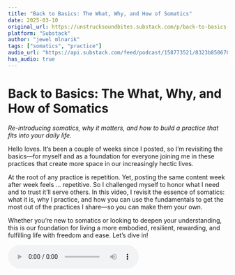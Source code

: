 ```yaml
---
title: "Back to Basics: The What, Why, and How of Somatics"
date: 2025-03-10
original_url: https://unstrucksoundbites.substack.com/p/back-to-basics-the-what-why-and-how
platform: "Substack"
author: "jewel mlnarik"
tags: ["somatics", "practice"]
audio_url: "https://api.substack.com/feed/podcast/158773521/8323b8506704d4d40eb325178ad074d6.mp3"
has_audio: true
---
```


# Back to Basics: The What, Why, and How of Somatics

*Re-introducing somatics, why it matters, and how to build a practice that fits into your daily life.*

Hello loves. It’s been a couple of weeks since I posted, so I’m revisiting the basics—for myself and as a foundation for everyone joining me in these practices that create more space in our increasingly hectic lives.

At the root of any practice is repetition. Yet, posting the same content week after week feels … repetitive. So I challenged myself to honor what I need and to trust it’ll serve others. In this video, I revisit the essence of somatics: what it is, why I practice, and how you can use the fundamentals to get the most out of the practices I share—so you can make them your own.

Whether you’re new to somatics or looking to deepen your understanding, this is our foundation for living a more embodied, resilient, rewarding, and fulfilling life with freedom and ease. Let’s dive in!

<audio controls="controls">
  <source type="audio/mp3" src="https://api.substack.com/feed/podcast/158773521/8323b8506704d4d40eb325178ad074d6.mp3"></source>
  <p>https://api.substack.com/feed/podcast/158773521/8323b8506704d4d40eb325178ad074d6.mp3</p>
</audio>